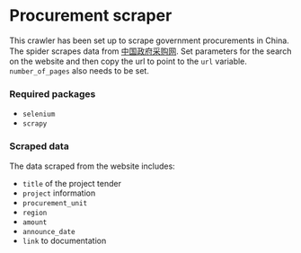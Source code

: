 # Procurement scraper

This crawler has been set up to scrape government procurements in China. The spider scrapes data from
[中国政府采购网](http://www.ccgp.gov.cn/). Set parameters for the search on the website and then copy the url to point to the `url` variable. `number_of_pages` also needs to be set.

### Required packages

* `selenium`
* `scrapy`

### Scraped data

The data scraped from the website includes:

* `title` of the project tender
* `project` information
* `procurement_unit`
* `region`
* `amount`
* `announce_date`  
* `link` to documentation
